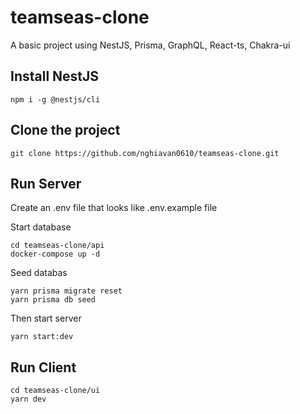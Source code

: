 # teamseas-clone

A basic project using NestJS, Prisma, GraphQL, React-ts, Chakra-ui

## Install NestJS

```
npm i -g @nestjs/cli
```

## Clone the project

```
git clone https://github.com/nghiavan0610/teamseas-clone.git
```

## Run Server

Create an .env file that looks like .env.example file

Start database

```
cd teamseas-clone/api
docker-compose up -d
```

Seed databas

```
yarn prisma migrate reset
yarn prisma db seed
```

Then start server

```
yarn start:dev
```

## Run Client

```
cd teamseas-clone/ui
yarn dev
```
